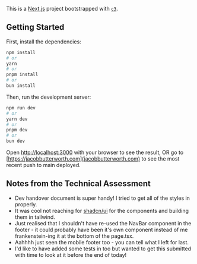 This is a [Next.js](https://nextjs.org/) project bootstrapped with [`c3`](https://developers.cloudflare.com/pages/get-started/c3).

## Getting Started

First, install the dependencies:

```bash
npm install
# or
yarn
# or
pnpm install
# or
bun install
```

Then, run the development server:

```bash
npm run dev
# or
yarn dev
# or
pnpm dev
# or
bun dev
```

Open [http://localhost:3000](http://localhost:3000) with your browser to see the result, OR go to [https://jacobbutterworth.com](jacobbutterworth.com) to see the most recent push to main deployed.

## Notes from the Technical Assessment

- Dev handover document is super handy! I tried to get all of the styles in properly.
- It was cool not reaching for [shadcn/ui](https://ui.shadcn.com) for the components and building them in tailwind.
- Just realised that I shouldn't have re-used the NavBar component in the footer - it could probably have been it's own component instead of me frankenstein-ing it at the bottom of the page.tsx.
- Aahhhh just seen the mobile footer too - you can tell what I left for last.
- I'd like to have added some tests in too but wanted to get this submitted with time to look at it before the end of today!
